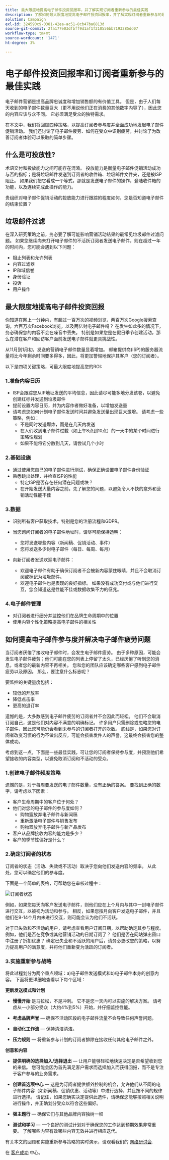 ```yaml
---
title: 最大限度地提高电子邮件投资回报率，并了解实现订阅者重新参与的最佳实践
description: 了解如何最大限度地提高电子邮件投资回报率，并了解实现订阅者重新参与的最佳实践。了解提高订阅者参与度的策略，并了解电子邮件营销活动的整体成功情况。
solution: Campaign
exl-id: 324590c9-0381-42ea-ac51-8cb47ba6813d
source-git-commit: 2fa177e03dfbff9d1af1f210556bb7193285dd07
workflow-type: tm+mt
source-wordcount: '1471'
ht-degree: 3%

---
```


# 电子邮件投资回报率和订阅者重新参与的最佳实践

电子邮件营销是提高品牌忠诚度和增加销售额的有价值工具。 但是，由于人们每天收到的电子邮件数量巨大（更不用说他们正在消费的其他数字内容了），因此您的内容应该与众不同。 它必须满足受众的独特需求。

在本文中，我们将回顾四种策略，以提高订阅者参与度并全面成功地发起电子邮件促销活动。 我们还讨论了电子邮件疲劳、如何在受众中识别疲劳，并讨论了为改善订阅者体验可以采取的简单步骤。

## 什么是可投放性?

术语交付和投放能力之间可能存在混淆。 投放能力是衡量电子邮件促销活动成功与否的指标；是将垃圾邮件发送到订阅者的收件箱、垃圾邮件文件夹，还是被ISP阻止。 如果我们把它看成一个等式，那就是发送电子邮件的操作，登陆收件箱的功能，以及连续完成此操作的能力。

贵组织对电子邮件促销活动的投放能力进行跟踪的程度如何，您是否知道电子邮件的结束位置？

## 垃圾邮件过滤

在深入研究策略之前，务必要了解可能影响营销活动结果的最常见垃圾邮件过滤问题。 如果您继续向未打开电子邮件的不活跃订阅者发送电子邮件，则在超过一年的时间内，您可能会遇到以下问题：

* 阻止列表和允许列表
* 内容过滤器
* IP和域信誉
* 身份验证
* 投诉
* 用户操作

## 最大限度地提高电子邮件投资回报

你知道在网上一分钟内，有超过一百万次的视频浏览，两百万次Google搜索查询，六百万次Facebook浏览，以及两亿封电子邮件吗？ 在发生如此多的情况下，务必确保您的内容不会在噪音中丢失。 特别是如果您是在假日季节创建活动，那么在潜在客户和回访客户面前发送电子邮件就更具挑战性。

从11月到1月初，发送的营销电子邮件数量显着增加。 邮箱提供商(ISP)的服务器流量将比今年剩余时间要多得多，因此，将更加警惕地保护其客户（您的订阅者）。

以下是四项关键策略，可最大限度地提高您的ROI:

### 1.准备内容日历

* ISP会跟踪您从IP地址发送的平均信息，因此请尽可能多地分发该卷，以避免创建红标并发送到垃圾邮件
* 提前设置内容日历，并为内容作者做好准备，以增加发送量
* 请考虑您如何计划电子邮件发送时间并避免发送量出现巨大激增。 请考虑一些策略，例如：
   * 不是同时发送爆炸，而是在几天内发送
   * 在人们收到电子邮件过载（如上午8点到10点）的一天中的某个时间进行策略性规划
   * 如果不能将它分散到几天，请尝试几个小时

### 2.基础设施

* 通过使用您自己的电子邮件进行测试，确保正确设置电子邮件身份验证
* 熟悉跳出处理，并检查ISP的性能
   * 特定ISP是否存在任何潜在问题或块？
   * 在开始发送大量内容之前，先了解您的问题，以避免令人不快的意外和营销活动性能不佳

### 3.数据

* 识别所有客户获取技术，特别是您的注册流程和GDPR。
* 当您询问订阅者的电子邮件地址时，请尽可能保持透明：
   * 您将发送哪些内容（新闻稿、促销活动、事件）
   * 您将发送多少封电子邮件（每日、每周、每月）

* 向新订阅者发送欢迎电子邮件：
   * 欢迎电子邮件有助于确保订阅者不会被新内容蒙住眼睛，并且不会取消订阅或标记为垃圾邮件。
   * 欢迎电子邮件也是表现的良好指标。 如果没有成功交付或与他们进行交互，您会知道这是性能不佳或数据收集不力的征兆。

### 4.电子邮件管理

* 对订阅者进行细分并监控他们在品牌生命周期中的位置
* 使用内容个性化策略提高电子邮件的相关性

## 如何提高电子邮件参与度并解决电子邮件疲劳问题

当订阅者厌倦了接收电子邮件时，会发生电子邮件疲劳。 由于多种原因，可能会发生电子邮件疲劳；他们可能在您的列表上停留了太久，已经厌倦了听到您的消息，或者您的最新内容不再相关。 您和您的团队应该确定哪些客户感到电子邮件疲劳以及原因。 那么，要注意什么标志呢？

要监控的关键量度包括：

* 较低的开放率
* 降低点击率
* 更高的退订率

遗憾的是，大多数感到电子邮件疲劳的订阅者并不会因此而轻松。 他们不会取消订阅自己，这是他们对内容不满意的明确标记。 许多用户只需删除或忽略您的电子邮件，因此您可能仍会看到未参与的订阅者打开的次数。 底线是，如果您对订阅者改变习惯的行为不做出反应，可能会损害发件人的声誉，这最终会损害您的整体成功。

考虑到这一点，下面是一些最佳实践，可让您的订阅者保持参与度，并预测他们希望接收的内容类型，以避免取消订阅和不活动的受众。

### 1.创建电子邮件频度策略

遗憾的是，对于每周要发送的电子邮件数量，没有正确的答案。 要找到正确的数字，请考虑以下因素：

* 客户生命周期中的客户位于何处？
* 他们对您的电子邮件的参与度如何？
   * 购物篮放弃电子邮件与新闻稿
   * 重新激活电子邮件与销售发布
   * 购物篮放弃电子邮件与新产品发布
* 客户从品牌接收内容的能力是多少？
* 客户的季节性偏好是什么？

### 2.确定订阅者的状态

订阅者的状态（活动、失效或不活动）取决于您向他们发送内容的频率。 从此处，您可以确定他们的参与度。

下面是一个简单的表格，可帮助您在审核过程中：

![订阅者状态](assets/subscriber-status.png)

例如，如果您每天向客户发送电子邮件，则他们应在上个月内与其中一封电子邮件进行交互，以被视为活动和参与。 相反，如果您按月向客户发送电子邮件，并且他们在9-14个月内未进行交互，则可能会认为他们不活跃。

对于已失效和不活动的用户，请考虑查看用户订阅日期，以帮助确定其参与程度。 例如，他们是否在竞争或其他营销活动的日期订阅了？ 他们是否在网站弹出窗口中注册了折扣优惠？ 确定已失业和不活跃的用户后，请务必更改您的策略，以努力提高用户的满意度，并将他们重新变为活跃的订阅者。

### 3.实施重新参与战略

将此过程划分为两个重点领域：a)电子邮件发送模式和b)电子邮件本身的创意内容。 下面将更详细地查看以下每个区域：

**更新发送模式和计划**

* **慢慢开始** 是马拉松，不是冲刺。 它不是您一天内可以实施的解决方案。 请考虑从一小部分受众（大约4%到5%）开始，并仔细监控性能。

* **考虑品牌声誉**  — 确保不活动区段的电子邮件流量不会导致任何声誉问题。

* **自动化工作流**  — 保持清洁清洁。

* **压力规则**  — 将重新参与计划的订阅者排除在接收任何其他电子邮件之外。

**创意和内容**

* **提供明确的选择加入/选择退出**  — 让用户能够轻松地快速决定是否希望收到您的来信。 您可能会因为首先满足客户需求而选择加入而获得回报，而不是专注于客户参与的业务需求。

* **创建首选项中心**  — 这是为订阅者提供额外控制的机会，允许他们从不同的电子邮件内容（如新闻稿、促销优惠、活动等）中进行选择，并且按不同的规律进行选择。 请记住，如果您确实决定提供此选件，请确保您能够按照相关说明进行操作，并正确划分受众以符合这些偏好。

* **强主题行**  — 确保它们与其他品牌内容独树一帜

* **测试和学习**  — 一个良好的测试计划对于确保您的工作达到预期效果非常重要。 了解哪些内容有效哪些内容无效并进行相应迭代。

有关本文的回顾和实施重新参与策略的实时演示，请观看我们的 [网络研讨会](https://adobecustomersuccess.adobeconnect.com/pm8goho13xuy/).

在 [客户成功](https://experienceleague.corp.adobe.com/docs/customer-success/customer-success/overview.html) 中心。
